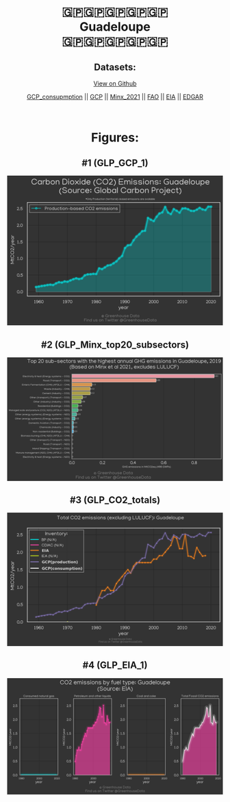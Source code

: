 
<center>
<h1 align="center">
🇬🇵🇬🇵🇬🇵🇬🇵🇬🇵
<br>
Guadeloupe
<br>
🇬🇵🇬🇵🇬🇵🇬🇵🇬🇵
</h1>
<h2>Datasets:</h2>
<p><a href="https://github.com/dquintani/GreenhouseData/tree/master/country_data/GLP_Guadeloupe/data">View on Github</a>
<br></p><p><a href="data/GLP_GCP_consupmption.csv">GCP_consupmption</a> || <a href="data/GLP_GCP.csv">GCP</a> || <a href="data/GLP_Minx_2021.csv">Minx_2021</a> || <a href="data/GLP_FAO.csv">FAO</a> || <a href="data/GLP_EIA.csv">EIA</a> || <a href="data/GLP_EDGAR.csv">EDGAR</a></p><p><br></p>
<h1>Figures:</h1><h2>#1 (GLP_GCP_1)</h2>
<p><img alt="" src="figures/GLP_GCP_1.png" /></p><h2>#2 (GLP_Minx_top20_subsectors)</h2>
<p><img alt="" src="figures/GLP_Minx_top20_subsectors.png" /></p><h2>#3 (GLP_CO2_totals)</h2>
<p><img alt="" src="figures/GLP_CO2_totals.png" /></p><h2>#4 (GLP_EIA_1)</h2>
<p><img alt="" src="figures/GLP_EIA_1.png" /></p>